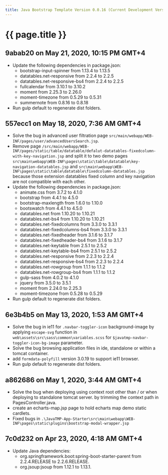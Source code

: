```yaml
---
title: Java Bootstrap Template Version 0.0.16 (Current Development Version)
---
```

# {{ page.title }}

## 9abab20 on May 21, 2020, 10:15 PM GMT+4
- Update the following dependencies in package.json:
    - bootstrap-input-spinner from 1.13.4 to 1.13.5
    - datatables.net-responsive from 2.2.4 to 2.2.5
    - datatables.net-responsive-bs4 from 2.2.4 to 2.2.5  
    - fullcalendar from 3.10.1 to 3.10.2 
    - moment from 2.25.3 to 2.26.0
    - moment-timezone from 0.5.29 to 0.5.31 
    - summernote from 0.8.16 to 0.8.18
- Run gulp default to regenerate dist folders.

## 557ecc1 on May 18, 2020, 7:36 AM GMT+4
- Solve the bug in advanced user filtration page `src/main/webapp/WEB-INF/pages/user/advancedUsersSearch.jsp`.
- Remove page `/src/main/webapp/WEB-INF/pages/static/table/datatable/defalut-datatables-fixedcolumn-with-key-navigation.jsp` 
and split it to two demo pages `src\main\webapp\WEB-INF\pages\static\table\datatable\key-navigation-datatables.jsp` 
and `src\main\webapp\WEB-INF\pages\static\table\datatable\fixedcolumn-datatables.jsp` 
because those extension datatables fixed column and key navigation are not compatible with each other.
- Update the following dependencies in package.json:
    - animate.css from 3.7.2 to 4.1.0
    - bootstrap from 4.4.1 to 4.5.0
    - bootstrap-maxlength from 1.6.0 to 1.10.0
    - bootswatch from 4.4.1 to 4.5.0
    - datatables.net from 1.10.20 to 1.10.21
    - datatables.net-bs4 from 1.10.20 to 1.10.21
    - datatables.net-fixedcolumns from 3.3.0 to 3.3.1
    - datatables.net-fixedcolumns-bs4 from 3.3.0 to 3.3.1
    - datatables.net-fixedheader from 3.1.6 to 3.1.7
    - datatables.net-fixedheader-bs4 from 3.1.6 to 3.1.7
    - datatables.net-keytable from 2.5.1 to 2.5.2
    - datatables.net-keytable-bs4 from 2.5.1 to 2.5.2
    - datatables.net-responsive from 2.2.3 to 2.2.4
    - datatables.net-responsive-bs4 from 2.2.3 to 2.2.4
    - datatables.net-rowgroup from 1.1.1 to 1.1.2
    - datatables.net-rowgroup-bs4 from 1.1.1 to 1.1.2
    - gulp-sass from 4.0.2 to 4.1.0
    - jquery from 3.5.0 to 3.5.1
    - moment from 2.24.0 to 2.25.3
    - moment-timezone from 0.5.28 to 0.5.29    
- Run gulp default to regenerate dist folders.

## 6e3b4b5 on May 13, 2020, 1:53 AM GMT+4
- Solve the bug in ie11 for `.navbar-toggler-icon` background-image by applying `escape-svg` function 
in `web\assets\src\sass\common\variables.scss` for `$javatmp-navbar-toggler-icon-bg-image` parameter.
- Solve the bug browsing application files in ide, standalone or within a tomcat container.
- add `formdata-polyfill` version 3.0.19 to support ie11 browser.
- Run gulp default to regenerate dist folders.

## a862686 on May 1, 2020, 3:44 AM GMT+4
- Solve the bug when deploying using context root other than / or when deploying 
to standalone tomcat server. by trimming the context path in PagesController.java.
- create an echarts-map.jsp page to hold echarts map demo static cardlets.
- Fixed bugs in `.\JavaTMP-App-Starter\src\main\webapp\WEB-INF\pages\static\plugins\bootstrap-modal-wrapper.jsp`

## 7c0d232 on Apr 23, 2020, 4:18 AM GMT+4 
- Update Java dependencies:
    - org.springframework.boot:spring-boot-starter-parent from 2.2.4.RELEASE to 2.2.6.RELEASE.
    - org.jsoup:jsoup from 1.12.1 to 1.13.1.
